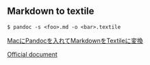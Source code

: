 ## Markdown to textile

```
$ pandoc -s <foo>.md -o <bar>.textile
```

[MacにPandocを入れてMarkdownをTextileに変換](https://qiita.com/tokyoish/items/a95c8e165985768eb1a1)

[Official document](http://pandoc.org/demos.html)
